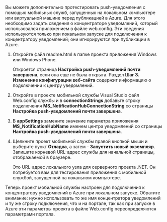 ﻿
Вы можете дополнительно протестировать push-уведомления с помощью мобильных служб, запущенных на локальном компьютере или виртуальной машине перед публикацией в Azure. Для этого необходимо задать сведения о концентраторе уведомлений, который использовался приложением в файле web.config. Эти сведения используются только при локальном запуске для подключения к концентратору уведомлений; они игнорируются при публикации в Azure.

1. Откройте файл readme.html в папке проекта приложения Windows или Windows Phone. 

	Откроется страница **Настройка push-уведомлений почти завершена**, если она еще не была открыта. Раздел **Шаг 3. Изменение конфигурации веб-сайта** содержит информацию о подключении к центру уведомлений.

2. Откройте в проекте мобильной службы Visual Studio файл Web.config службы и в **connectionStrings** добавьте строку подключения **MS_NotificationHubConnectionString** со страницы **Настройка push-уведомлений почти завершена**.

3. В **appSettings** замените значение параметра приложения **MS_NotificationHubName** именем центра уведомлений со страницы **Настройка push-уведомлений почти завершена**.

4. Щелкните проект мобильной службы правой кнопкой мыши и выберите пункт **Отладка**, а затем - **Запустить новый экземпляр**. Запишите корневой URL-адрес службы для начальной страницы, отображаемой в браузере.

	Это URL-адрес локального узла для серверного проекта .NET. Он потребуется вам для тестирования приложения с мобильной службой, запущенной на локальном компьютере.

Теперь проект мобильной службы настроен для подключения к концентратору уведомлений в Azure при локальном запуске. Обратите внимание: нужно использовать то же имя концентратора уведомлений и ту же строку подключения, что и на портале, так как при запуске в Azure эти параметры проекта в файле Web.config переопределяются параметрами портала. <!--HONumber=42-->
